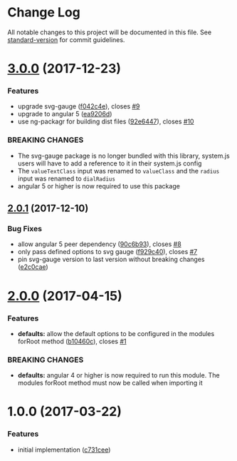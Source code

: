 # Change Log

All notable changes to this project will be documented in this file. See [standard-version](https://github.com/conventional-changelog/standard-version) for commit guidelines.

<a name="3.0.0"></a>
# [3.0.0](https://github.com/mattlewis92/angular-gauge/compare/v2.0.1...v3.0.0) (2017-12-23)


### Features

* upgrade svg-gauge ([f042c4e](https://github.com/mattlewis92/angular-gauge/commit/f042c4e)), closes [#9](https://github.com/mattlewis92/angular-gauge/issues/9)
* upgrade to angular 5 ([ea9206d](https://github.com/mattlewis92/angular-gauge/commit/ea9206d))
* use ng-packagr for building dist files ([92e6447](https://github.com/mattlewis92/angular-gauge/commit/92e6447)), closes [#10](https://github.com/mattlewis92/angular-gauge/issues/10)


### BREAKING CHANGES

* The svg-gauge package is no longer bundled with this library, system.js users will
have to add a reference to it in their system.js config
* The `valueTextClass` input was renamed to `valueClass` and the `radius` input was
renamed to `dialRadius`
* angular 5 or higher is now required to use this package



<a name="2.0.1"></a>
## [2.0.1](https://github.com/mattlewis92/angular-gauge/compare/v2.0.0...v2.0.1) (2017-12-10)


### Bug Fixes

* allow angular 5 peer dependency ([90c6b93](https://github.com/mattlewis92/angular-gauge/commit/90c6b93)), closes [#8](https://github.com/mattlewis92/angular-gauge/issues/8)
* only pass defined options to svg gauge ([f929c40](https://github.com/mattlewis92/angular-gauge/commit/f929c40)), closes [#7](https://github.com/mattlewis92/angular-gauge/issues/7)
* pin svg-gauge version to last version without breaking changes ([e2c0cae](https://github.com/mattlewis92/angular-gauge/commit/e2c0cae))



<a name="2.0.0"></a>
# [2.0.0](https://github.com/mattlewis92/angular-gauge/compare/v1.0.0...v2.0.0) (2017-04-15)


### Features

* **defaults:** allow the default options to be configured in the modules forRoot method ([b10460c](https://github.com/mattlewis92/angular-gauge/commit/b10460c)), closes [#1](https://github.com/mattlewis92/angular-gauge/issues/1)


### BREAKING CHANGES

* **defaults:** angular 4 or higher is now required to run this module. The modules forRoot method
must now be called when importing it



<a name="1.0.0"></a>
# 1.0.0 (2017-03-22)


### Features

* initial implementation ([c731cee](https://github.com/mattlewis92/angular-gauge/commit/c731cee))
